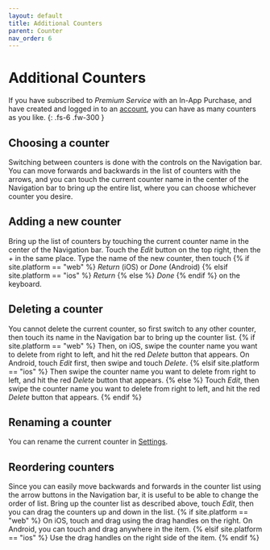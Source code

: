 ```yaml
---
layout: default
title: Additional Counters
parent: Counter
nav_order: 6
---
```


# Additional Counters

If you have subscribed to *Premium Service* with an In-App Purchase, and have created and logged in to an [account]({{site_url}}/docs/account),  you can have as many counters as you like.
{: .fs-6 .fw-300 }

## Choosing a counter
Switching between counters is done with the controls on the Navigation bar. You can move forwards and backwards in the list of counters with the arrows, and you can touch the current counter name in the center of the Navigation bar to bring up the entire list, where you can choose whichever counter you desire.



## Adding a new counter

Bring up the list of counters by touching the current counter name in the center of the Navigation bar. Touch the *Edit* button on the top right, then the *+* in the same place. Type the name of the new counter, then touch {% if site.platform == "web" %} *Return* (iOS) or *Done* (Android) {% elsif site.platform == "ios" %} *Return* {% else %} *Done* {% endif %} on the keyboard.

## Deleting a counter
You cannot delete the current counter, so first switch to any other counter, then touch its name in the Navigation bar to bring up the counter list. {% if site.platform == "web" %} Then, on iOS, swipe the counter name you want to delete from right to left, and hit the red *Delete* button that appears. On Android, touch *Edit* first, then swipe and touch *Delete*. {% elsif site.platform == "ios" %} Then swipe the counter name you want to delete from right to left, and hit the red *Delete* button that appears. {% else  %}  Touch *Edit*, then  swipe the counter name you want to delete from right to left, and hit the red *Delete* button that appears. {% endif %}

## Renaming a counter
You can rename the current counter in [Settings]({{site_url}}/docs/counter/settings/#name).

## Reordering counters
Since you can easily move backwards and forwards in the counter list using the arrow buttons in the Navigation bar, it is useful to be able to change the order of list. Bring up the counter list as described above,  touch *Edit*, then you can drag the counters up and down in the list.  {% if site.platform == "web" %}  On iOS, touch and drag using the drag handles on the right. On Android, you can touch and drag anywhere in the item. {% elsif site.platform == "ios" %} Use the drag handles on the right side of the item. {% endif %} 
